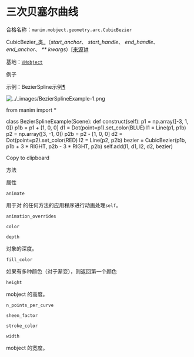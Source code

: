 # 三次贝塞尔曲线

合格名称：`manim.mobject.geometry.arc.CubicBezier`

CubicBezier_类_（_start_anchor_、 _start_handle_、 _end_handle_、 _end_anchor_、 _\*\* kwargs_）[\[来源\]](../_modules/manim/mobject/geometry/arc.html#CubicBezier)[#](#manim.mobject.geometry.arc.CubicBezier "此定义的固定链接")

基地：[`VMobject`](manim.mobject.types.vectorized_mobject.VMobject.html#manim.mobject.types.vectorized_mobject.VMobject "manim.mobject.types.vectorized_mobject.VMobject")

例子

示例：BezierSpline示例[¶](#beziersplineexample)

![../_images/BezierSplineExample-1.png](../_images/BezierSplineExample-1.png)

from manim import *

class BezierSplineExample(Scene):
    def construct(self):
        p1 = np.array(\[-3, 1, 0\])
        p1b = p1 + \[1, 0, 0\]
        d1 = Dot(point=p1).set_color(BLUE)
        l1 = Line(p1, p1b)
        p2 = np.array(\[3, -1, 0\])
        p2b = p2 - \[1, 0, 0\]
        d2 = Dot(point=p2).set_color(RED)
        l2 = Line(p2, p2b)
        bezier = CubicBezier(p1b, p1b + 3 * RIGHT, p2b - 3 * RIGHT, p2b)
        self.add(l1, d1, l2, d2, bezier)

Copy to clipboard

方法

  

属性

  

`animate`

用于对 的任何方法的应用程序进行动画处理`self`。

`animation_overrides`

`color`

`depth`

对象的深度。

`fill_color`

如果有多种颜色（对于渐变），则返回第一个颜色

`height`

mobject 的高度。

`n_points_per_curve`

`sheen_factor`

`stroke_color`

`width`

mobject 的宽度。